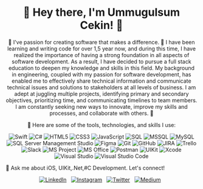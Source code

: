 <h1 align="center">👋 Hey there, I'm Ummugulsum Cekin! 🚀</h1>



<p align="center">
  🌱 I've passion for creating software that makes a difference. 🚀 I have been learning and writing code for over 1,5 year now, and during this time, I have realized the importance of having a strong foundation in all aspects of software development. As a result, I have decided to pursue a full stack education to deepen my knowledge and skills in this field. My background in engineering, coupled with my passion for software development, has enabled me to effectively share technical information and communicate technical issues and solutions to stakeholders at all levels of business. I am adept at juggling multiple projects, identifying primary and secondary objectives, prioritizing time, and communicating timelines to team members. I am constantly seeking new ways to innovate, improve my skills and processes, and collaborate with others. 🚀
</p>

<p align="center">
  🔭 Here are some of the tools, technologies, and skills I use:
</p>
<p align="center">
  <img src="https://img.shields.io/badge/-Swift-orange?style=for-the-badge&logo=swift&logoColor=white" alt="Swift"/>
  <img src="https://img.shields.io/badge/-C%23-blueviolet?style=for-the-badge&logo=c-sharp&logoColor=white" alt="C#"/>
  <img src="https://img.shields.io/badge/-HTML5-orange?style=for-the-badge&logo=html5&logoColor=white" alt="HTML5"/>
  <img src="https://img.shields.io/badge/-CSS3-blue?style=for-the-badge&logo=css3&logoColor=white" alt="CSS3"/>
  <img src="https://img.shields.io/badge/-JavaScript-yellow?style=for-the-badge&logo=javascript&logoColor=white" alt="JavaScript"/>
  <img src="https://img.shields.io/badge/-SQL-black?style=for-the-badge&logo=sql&logoColor=white" alt="SQL"/>
  <img src="https://img.shields.io/badge/-MSSQL-red?style=for-the-badge&logo=microsoft-sql-server&logoColor=white" alt="MSSQL"/>
  <img src="https://img.shields.io/badge/-MySQL-blue?style=for-the-badge&logo=mysql&logoColor=white" alt="MySQL"/>
  <img src="https://img.shields.io/badge/-SQL%20Server%20Management%20Studio-blue?style=for-the-badge&logo=sql-server&logoColor=white" alt="SQL Server Management Studio"/>
  <img src="https://img.shields.io/badge/-Figma-purple?style=for-the-badge&logo=figma&logoColor=white" alt="Figma"/>
  <img src="https://img.shields.io/badge/-Git-grey?style=for-the-badge&logo=git&logoColor=white" alt="Git"/>
  <img src="https://img.shields.io/badge/-GitHub-black?style=for-the-badge&logo=github&logoColor=white" alt="GitHub"/>
  <img src="https://img.shields.io/badge/-JIRA-blue?style=for-the-badge&logo=jira&logoColor=white" alt="JIRA"/>
  <img src="https://img.shields.io/badge/-Trello-blue?style=for-the-badge&logo=trello&logoColor=white" alt="Trello"/>
  <img src="https://img.shields.io/badge/-Slack-purple?style=for-the-badge&logo=slack&logoColor=white" alt="Slack"/>
  <img src="https://img.shields.io/badge/-MS%20Project-blue?style=for-the-badge&logo=microsoft-project&logoColor=white" alt="MS Project"/>
  <img src="https://img.shields.io/badge/-MS%20Office-black?style=for-the-badge&logo=microsoft-office&logoColor=white" alt="MS Office"/>
  <img src="https://img.shields.io/badge/-Postman-orange?style=for-the-badge&logo=postman&logoColor=white" alt="Postman"/>
  <img src="https://img.shields.io/badge/-UIKit-blue?style=for-the-badge&logo=apple&logoColor=white" alt="UIKit"/>
  <img src="https://img.shields.io/badge/-Xcode-blue?style=for-the-badge&logo=xcode&logoColor=white" alt="Xcode"/>
  <img src="https://img.shields.io/badge/-Visual%20Studio-purple?style=for-the-badge&logo=visual-studio&logoColor=white" alt="Visual Studio"/>
  <img src="https://img.shields.io/badge/-Visual%20Studio%20Code-blue?style=for-the-badge&logo=visual-studio-code&logoColor=white" alt="Visual Studio Code"/>
</p>

<p align="center">
  
  💬 Ask me about iOS, UIKit,.Net,#C Development. Let's connect!
  
</p>
<p align="center">
 <p align="center">
  <a href="https://www.linkedin.com/in/ummugulsumcekın/"><img src="https://img.shields.io/badge/-LinkedIn-blue?style=for-the-badge&logo=linkedin&logoColor=white" alt="LinkedIn"/></a>&nbsp;&nbsp;
  <a href="https://www.instagram.com/ummugulsumcekin/"><img src="https://img.shields.io/badge/-Instagram-ff69b4?style=for-the-badge&logo=instagram&logoColor=white" alt="Instagram"/></a>&nbsp;&nbsp;
  <a href="https://twitter.com/ummuglsmcekin"><img src="https://img.shields.io/badge/-Twitter-1da1f2?style=for-the-badge&logo=twitter&logoColor=white" alt="Twitter"/></a>&nbsp;&nbsp;
  <a href="https://medium.com/@ummugulsumcekin"><img src="https://img.shields.io/badge/-Medium-black?style=for-the-badge&logo=medium&logoColor=white" alt="Medium"/></a>&nbsp;&nbsp;
</p>
</p>


